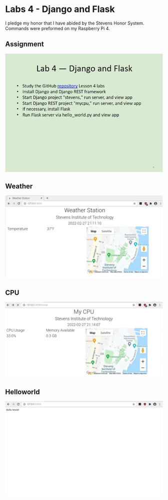 # Labs 4 - Django and Flask
I pledge my honor that I have abided by the Stevens Honor System.
Commands were preformed on my Raspberry Pi 4.

## Assignment
![](Images/Assignment.jpg)

## Weather
![](Images/Weather.jpg)

## CPU
![](Images/CPU.jpg)

## Helloworld
![](Images/Helloworld.jpg)
